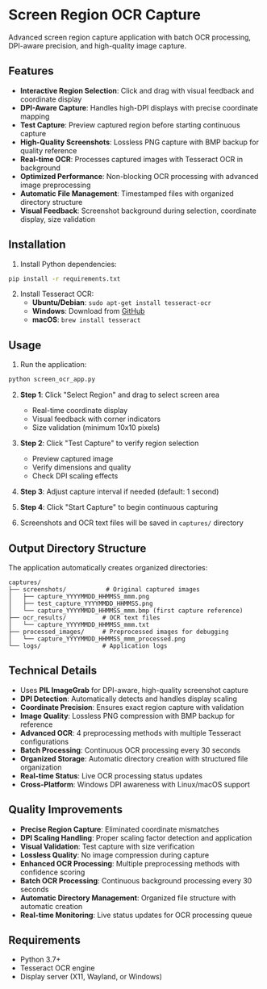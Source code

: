 # Screen Region OCR Capture

Advanced screen region capture application with batch OCR processing, DPI-aware precision, and high-quality image capture.

## Features

- **Interactive Region Selection**: Click and drag with visual feedback and coordinate display
- **DPI-Aware Capture**: Handles high-DPI displays with precise coordinate mapping
- **Test Capture**: Preview captured region before starting continuous capture
- **High-Quality Screenshots**: Lossless PNG capture with BMP backup for quality reference
- **Real-time OCR**: Processes captured images with Tesseract OCR in background
- **Optimized Performance**: Non-blocking OCR processing with advanced image preprocessing
- **Automatic File Management**: Timestamped files with organized directory structure
- **Visual Feedback**: Screenshot background during selection, coordinate display, size validation

## Installation

1. Install Python dependencies:
```bash
pip install -r requirements.txt
```

2. Install Tesseract OCR:
   - **Ubuntu/Debian**: `sudo apt-get install tesseract-ocr`
   - **Windows**: Download from [GitHub](https://github.com/UB-Mannheim/tesseract/wiki)
   - **macOS**: `brew install tesseract`

## Usage

1. Run the application:
```bash
python screen_ocr_app.py
```

2. **Step 1**: Click "Select Region" and drag to select screen area
   - Real-time coordinate display
   - Visual feedback with corner indicators
   - Size validation (minimum 10x10 pixels)

3. **Step 2**: Click "Test Capture" to verify region selection
   - Preview captured image
   - Verify dimensions and quality
   - Check DPI scaling effects

4. **Step 3**: Adjust capture interval if needed (default: 1 second)

5. **Step 4**: Click "Start Capture" to begin continuous capturing

6. Screenshots and OCR text files will be saved in `captures/` directory

## Output Directory Structure

The application automatically creates organized directories:

```
captures/
├── screenshots/           # Original captured images
│   ├── capture_YYYYMMDD_HHMMSS_mmm.png
│   ├── test_capture_YYYYMMDD_HHMMSS.png
│   └── capture_YYYYMMDD_HHMMSS_mmm.bmp (first capture reference)
├── ocr_results/          # OCR text files
│   └── capture_YYYYMMDD_HHMMSS_mmm.txt
├── processed_images/     # Preprocessed images for debugging
│   └── capture_YYYYMMDD_HHMMSS_mmm_processed.png
└── logs/                 # Application logs
```

## Technical Details

- Uses **PIL ImageGrab** for DPI-aware, high-quality screenshot capture
- **DPI Detection**: Automatically detects and handles display scaling
- **Coordinate Precision**: Ensures exact region capture with validation
- **Image Quality**: Lossless PNG compression with BMP backup for reference
- **Advanced OCR**: 4 preprocessing methods with multiple Tesseract configurations
- **Batch Processing**: Continuous OCR processing every 30 seconds
- **Organized Storage**: Automatic directory creation with structured file organization
- **Real-time Status**: Live OCR processing status updates
- **Cross-Platform**: Windows DPI awareness with Linux/macOS support

## Quality Improvements

- **Precise Region Capture**: Eliminated coordinate mismatches
- **DPI Scaling Handling**: Proper scaling factor detection and application
- **Visual Validation**: Test capture with size verification
- **Lossless Quality**: No image compression during capture
- **Enhanced OCR Processing**: Multiple preprocessing methods with confidence scoring
- **Batch OCR Processing**: Continuous background processing every 30 seconds
- **Automatic Directory Management**: Organized file structure with automatic creation
- **Real-time Monitoring**: Live status updates for OCR processing queue

## Requirements

- Python 3.7+
- Tesseract OCR engine
- Display server (X11, Wayland, or Windows)

